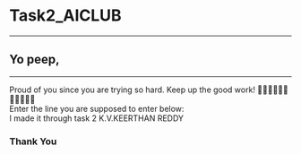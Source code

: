 # Task2_AICLUB
-----
## Yo peep,
----
Proud of you since you are trying so hard. Keep up the good work!
🐥🐥🐥🐥🐥🐥🐥🐥🐥🐥🐥 \
Enter the line you are supposed to enter below:\
I made it through task 2
 K.V.KEERTHAN REDDY
 
 
 ### Thank You
